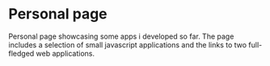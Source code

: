 # Personal page

Personal page showcasing some apps i developed so far. The page includes a selection of small javascript applications and the links to two full-fledged web applications.
